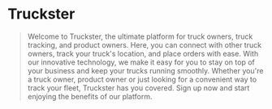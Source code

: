 # Truckster
>Welcome to Truckster, the ultimate platform for truck owners, truck tracking, and product owners. Here, you can connect with other truck owners, track your truck's location, and place orders with ease. With our innovative technology, we make it easy for you to stay on top of your business and keep your trucks running smoothly. Whether you're a truck owner, product owner or just looking for a convenient way to track your fleet, Truckster has you covered. Sign up now and start enjoying the benefits of our platform.
